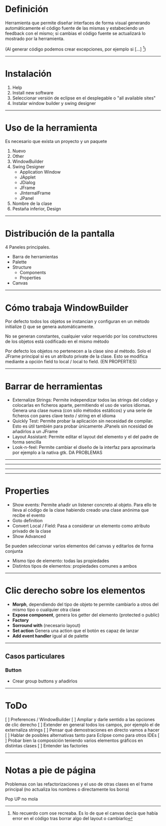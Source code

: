 
# Definición
Herramienta que permite diseñar interfaces de forma visual generando automáticamente el código fuente de las mismas y estabeciendo un feedback con el mismo; si cambias el código fuente se actualizará lo mostrado por la herramienta.

(Al generar código podemos crear excepciones, por ejemplo si [...] [^1])

---

# Instalación 
1. Help
2. Install new software
3. Seleccionar versión de eclipse en el desplegable o "all available sites"
4. Instalar window builder y swing designer

---

# Uso de la herramienta
Es necesario que exista un proyecto y un paquete

1. Nuevo
2. Other
2. WindowBuilder
3. Swing Designer  
    - Application Window
    - JApplet
    - JDialog
    - JFrame
    - JInternalFrame 
    - JPanel
5. Nombre de la clase
6. Pestaña inferior, Design

---

# Distribución de la pantalla 

4 Paneles principales.

- Barra de herramientas
- Palette
- Structure
    + Components
    + Properties
- Canvas 

---

# Cómo trabaja WindowBuilder
Por defecto todos los objetos se instancian y configuran en un método initialize () que se genera automáticamente.

No se generan constantes, cualquier valor requerido por los constructores de los objetos está codificado en el mismo método

Por defecto los objetos no pertenecen a la clase sino al método. Solo el JFrame principal si es un atributo private de la clase. Esto se modifica mediante a opción field to local / local to field. (EN PROPERTIES)

---

# Barrar de herramientas
- Externalize Strings: Permite independizar todos las strings del código y colocarlas en ficheros aparte, permitiendo el uso de varios idiomas. Genera una clase nueva (con sólo métodos estáticos) y una serie de ficheros con pares clave texto / string en el idioma
- Quickly Test: Permite probar la aplicación sin necesidad de compilar. Esto es útil también para probar únicamente JPanels sin ncesidad de añadirlos a un JFrame
- Layout Assistant: Permite editar el layout del elemento y el del padre de forma sencilla 
- Look-n-feel: Permite cambiar el diseño de la interfaz para aproximarla por ejemplo a la nativa gtk. DA PROBLEMAS

---



---


---



---

# Properties
- Show events: Permite añadir un listener concreto al objeto. Para ello
te lleva al código de la clase habiendo creado una clase anónima que recibe el evento
- Goto definition
- Convert Local / Field: Pasa a considerar un elemento como atributo privado de la clase 
- Show Advanced

Se pueden seleccionar varios elementos del canvas y editarlos de forma conjunta 
- Mismo tipo de elemento: todas las propiedades
- Distintos tipos de elementos: propiedades comunes a ambos

---

# Clic derecho sobre los elementos
- **Morph**, dependiendo del tipo de objeto te permite cambiarlo a otros del mismo tipo o cualquier otra clase
- **Expose component**, genera los getter del elemento (protected o public)
- **Factory**
- **Sorround with** (necesario layout)
- **Set action** Genera una action que el botón es capaz de lanzar
- **Add event handler** igual al de palette

---

## Casos particulares
### Button 
- Crear group buttons y añadirlos

---

# ToDo
[ ] Preferences / WindowBuilder
[ ] Ampliar y darle sentido a las opciones de clic derecho
[ ] Extender en general todos los campos, por ejemplo el de externaliza strings 
[ ] Pensar qué demostraciones en directo vamos a hacer
[ ] Hablar de posibles alternativas tanto para Eclipse como para otros IDEs
[ ] Probar bien la composición teniendo varios elementos gráficos en distintas clases
[ ] Entender las factories

---

# Notas a pie de página 
[^1]: No recuerdo com ose recreaba. Es lo de que el canvas decía que había error en el código tras borrar algo del layout o cambiarlo

Problemas con las refactorizaciones y el uso de otras clases en el frame principal (no actualiza los nombres o directamente los borra)

Pop UP no mola